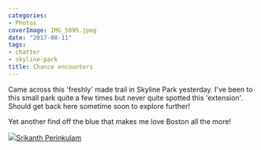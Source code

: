 ```yaml
---
categories:
- Photos
coverImage: IMG_5095.jpeg
date: "2017-08-11"
tags:
- chatter
- skyline-park
title: Chance encounters
---
```


Came across this 'freshly' made trail in Skyline Park yesterday. I've been to this small park quite a few times but never quite spotted this 'extension'. Should get back here sometime soon to explore further!

Yet another find off the blue that makes me love Boston all the more!

![](images/cropped-cropped-SP01-550afdebv1_site_icon.png)[Srikanth Perinkulam](https://srikanthperinkulam.com)
